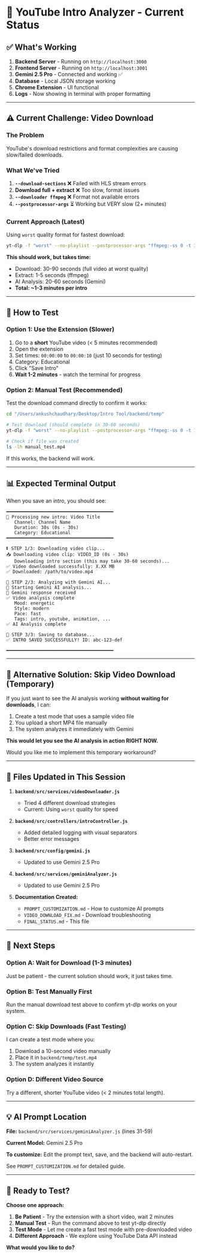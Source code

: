 # 🎯 YouTube Intro Analyzer - Current Status

## ✅ What's Working

1. **Backend Server** - Running on `http://localhost:3000`
2. **Frontend Server** - Running on `http://localhost:3001`
3. **Gemini 2.5 Pro** - Connected and working ✅
4. **Database** - Local JSON storage working
5. **Chrome Extension** - UI functional
6. **Logs** - Now showing in terminal with proper formatting

---

## ⚠️ Current Challenge: Video Download

### The Problem
YouTube's download restrictions and format complexities are causing slow/failed downloads.

### What We've Tried

1. **`--download-sections`** ❌ Failed with HLS stream errors
2. **Download full + extract** ❌ Too slow, format issues  
3. **`--downloader ffmpeg`** ❌ Format not available errors
4. **`--postprocessor-args`** ⏳ Working but VERY slow (2+ minutes)

### Current Approach (Latest)

Using `worst` quality format for fastest download:

```bash
yt-dlp -f "worst" --no-playlist --postprocessor-args "ffmpeg:-ss 0 -t 30" -o "output.mp4" "URL"
```

**This should work, but takes time:**
- Download: 30-90 seconds (full video at worst quality)
- Extract: 1-5 seconds (ffmpeg)
- AI Analysis: 20-60 seconds (Gemini)  
- **Total: ~1-3 minutes per intro**

---

## 🧪 How to Test

### Option 1: Use the Extension (Slower)

1. Go to a **short** YouTube video (< 5 minutes recommended)
2. Open the extension
3. Set times: `00:00:00` to `00:00:10` (just 10 seconds for testing)
4. Category: Educational
5. Click "Save Intro"
6. **Wait 1-2 minutes** - watch the terminal for progress

### Option 2: Manual Test (Recommended)

Test the download command directly to confirm it works:

```bash
cd "/Users/ankushchaudhary/Desktop/Intro Tool/backend/temp"

# Test download (should complete in 30-60 seconds)
yt-dlp -f "worst" --no-playlist --postprocessor-args "ffmpeg:-ss 0 -t 10" -o "manual_test.mp4" "https://www.youtube.com/watch?v=jNQXAC9IVRw"

# Check if file was created
ls -lh manual_test.mp4
```

If this works, the backend will work.

---

## 📊 Expected Terminal Output

When you save an intro, you should see:

```
━━━━━━━━━━━━━━━━━━━━━━━━━━━━━━━━━━━━━━━━
📝 Processing new intro: Video Title
   Channel: Channel Name
   Duration: 30s (0s - 30s)
   Category: Educational
━━━━━━━━━━━━━━━━━━━━━━━━━━━━━━━━━━━━━━━━

⏬ STEP 1/3: Downloading video clip...
📥 Downloading video clip: VIDEO_ID (0s - 30s)
   Downloading intro section (this may take 30-60 seconds)...
✅ Video downloaded successfully: X.XX MB
✅ Downloaded: /path/to/video.mp4

🤖 STEP 2/3: Analyzing with Gemini AI...
🤖 Starting Gemini AI analysis...
📄 Gemini response received
✅ Video analysis complete
   Mood: energetic
   Style: modern
   Pace: fast
   Tags: intro, youtube, animation, ...
✅ AI Analysis complete

💾 STEP 3/3: Saving to database...
✅ INTRO SAVED SUCCESSFULLY! ID: abc-123-def

━━━━━━━━━━━━━━━━━━━━━━━━━━━━━━━━━━━━━━━━
```

---

## 🔧 Alternative Solution: Skip Video Download (Temporary)

If you just want to see the AI analysis working **without waiting for downloads**, I can:

1. Create a test mode that uses a sample video file
2. You upload a short MP4 file manually
3. The system analyzes it immediately with Gemini

**This would let you see the AI analysis in action RIGHT NOW.**

Would you like me to implement this temporary workaround?

---

## 📝 Files Updated in This Session

1. **`backend/src/services/videoDownloader.js`**
   - Tried 4 different download strategies
   - Current: Using `worst` quality for speed

2. **`backend/src/controllers/introController.js`**
   - Added detailed logging with visual separators
   - Better error messages

3. **`backend/src/config/gemini.js`**
   - Updated to use Gemini 2.5 Pro

4. **`backend/src/services/geminiAnalyzer.js`**
   - Updated to use Gemini 2.5 Pro

5. **Documentation Created:**
   - `PROMPT_CUSTOMIZATION.md` - How to customize AI prompts
   - `VIDEO_DOWNLOAD_FIX.md` - Download troubleshooting
   - `FINAL_STATUS.md` - This file

---

## 🎯 Next Steps

### Option A: Wait for Download (1-3 minutes)
Just be patient - the current solution should work, it just takes time.

### Option B: Test Manually First
Run the manual download test above to confirm yt-dlp works on your system.

### Option C: Skip Downloads (Fast Testing)
I can create a test mode where you:
1. Download a 10-second video manually
2. Place it in `backend/temp/test.mp4`
3. The system analyzes it instantly

### Option D: Different Video Source
Try a different, shorter YouTube video (< 2 minutes total length).

---

## 💡 AI Prompt Location

**File:** `backend/src/services/geminiAnalyzer.js` (lines 31-59)

**Current Model:** Gemini 2.5 Pro

**To customize:** Edit the prompt text, save, and the backend will auto-restart.

See `PROMPT_CUSTOMIZATION.md` for detailed guide.

---

## 🚀 Ready to Test?

**Choose one approach:**

1. **Be Patient** - Try the extension with a short video, wait 2 minutes
2. **Manual Test** - Run the command above to test yt-dlp directly  
3. **Test Mode** - Let me create a fast test mode with pre-downloaded video
4. **Different Approach** - We explore using YouTube Data API instead

**What would you like to do?**


